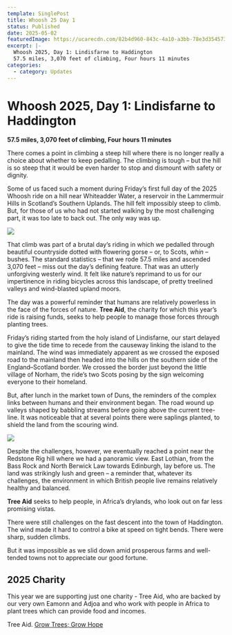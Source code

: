 ```yaml
---
template: SinglePost
title: Whoosh 25 Day 1
status: Published
date: 2025-05-02
featuredImage: https://ucarecdn.com/82b4d960-843c-4a10-a3bb-78e3d3545738/-/crop/2309x1282/0,0/-/preview/
excerpt: |-
  Whoosh 2025, Day 1: Lindisfarne to Haddington
  57.5 miles, 3,070 feet of climbing, Four hours 11 minutes
categories:
  - category: Updates
---
```

# Whoosh 2025, Day 1: Lindisfarne to Haddington

**57.5 miles, 3,070 feet of climbing, Four hours 11 minutes**

There comes a point in climbing a steep hill where there is no longer really a choice about whether to keep pedalling. The climbing is tough – but the hill is so steep that it would be even harder to stop and dismount with safety or dignity.

Some of us faced such a moment during Friday’s first full day of the 2025 Whoosh ride on a hill near Whiteadder Water, a reservoir in the Lammermuir Hills in Scotland’s Southern Uplands. The hill felt impossibly steep to climb. But, for those of us who had not started walking by the most challenging part, it was too late to back out. The only way was up.

![](https://ucarecdn.com/9edf405c-3525-4c92-931c-5d2e5c0c2c9c/-/crop/2309x1364/0,89/-/preview/)

That climb was part of a brutal day’s riding in which we pedalled through beautiful countryside dotted with flowering gorse – or, to Scots, *whin* – bushes. The standard statistics – that we rode 57.5 miles and ascended 3,070 feet – miss out the day’s defining feature. That was an utterly unforgiving westerly wind. It felt like nature’s reprimand to us for our impertinence in riding bicycles across this landscape, of pretty treelined valleys and wind-blasted upland moors.

The day was a powerful reminder that humans are relatively powerless in the face of the forces of nature. **Tree Aid**, the charity for which this year’s ride is raising funds, seeks to help people to manage those forces through planting trees.

Friday’s riding started from the holy island of Lindisfarne, our start delayed to give the tide time to recede from the causeway linking the island to the mainland. The wind was immediately apparent as we crossed the exposed road to the mainland then headed into the hills on the southern side of the England–Scotland border. We crossed the border just beyond the little village of Norham, the ride’s two Scots posing by the sign welcoming everyone to their homeland.

But, after lunch in the market town of Duns, the reminders of the complex links between humans and their environment began. The road wound up valleys shaped by babbling streams before going above the current tree-line. It was noticeable that at several points there were saplings planted, to shield the land from the scouring wind.

![](https://ucarecdn.com/37fac18e-7827-41cf-8341-4656e03373f1/-/crop/2624x1562/0,0/-/preview/)

Despite the challenges, however, we eventually reached a point near the Redstone Rig hill where we had a panoramic view. East Lothian, from the Bass Rock and North Berwick Law towards Edinburgh, lay before us. The land was strikingly lush and green – a reminder that, whatever its challenges, the environment in which British people live remains relatively healthy and balanced.

**Tree Aid** seeks to help people, in Africa’s drylands, who look out on far less promising vistas.

There were still challenges on the fast descent into the town of Haddington. The wind made it hard to control a bike at speed on tight bends. There were sharp, sudden climbs.

But it was impossible as we slid down amid prosperous farms and well-tended towns not to appreciate our good fortune.

## 2025 Charity

This year we are supporting just one charity - Tree Aid, who are backed by our very own Eamonn and Adjoa and who work with people in Africa to plant trees which can provide food and incomes. 

Tree Aid. [Grow Trees; Grow Hope](https://www.treeaid.org/)